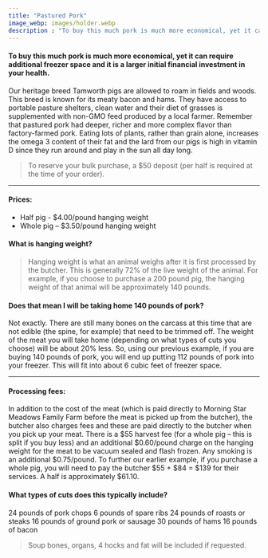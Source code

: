 ```yaml
---
title: "Pastured Pork"
image_webp: images/holder.webp
description : "To buy this much pork is much more economical, yet it can require additional freezer space and it is a larger initial financial investment in your health. "
---
```


#### To buy this much pork is much more economical, yet it can require additional freezer space and it is a larger initial financial investment in your health. 
Our heritage breed Tamworth pigs are allowed to roam in fields and woods. This breed is known for its meaty bacon and hams. They have access to portable pasture shelters, clean water and their diet of grasses is supplemented with non-GMO feed produced by a local farmer. Remember that pastured pork had deeper, richer and more complex flavor than factory-farmed pork. Eating lots of plants, rather than grain alone, increases the omega 3 content of their fat and the lard from our pigs is high in vitamin D since they run around and play in the sun all day long.

> To reserve your bulk purchase, a $50 deposit (per half is required at the time of your order).

---

#### Prices:
- Half pig - $4.00/pound hanging weight
- Whole pig – $3.50/pound hanging weight

#### What is hanging weight?
> Hanging weight is what an animal weighs after it is first processed by the butcher. This is generally 72% of the live weight of the animal. For example, if you choose to purchase a 200 pound pig, the hanging weight of that animal will be approximately 140 pounds.

#### Does that mean I will be taking home 140 pounds of pork?
Not exactly. There are still many bones on the carcass at this time that are not edible (the spine, for example) that need to be trimmed off. The weight of the meat you will take home (depending on what types of cuts you choose) will be about 20% less. So, using our previous example, if you are buying 140 pounds of pork, you will end up putting 112 pounds of pork into your freezer. This will fit into about 6 cubic feet of freezer space.

---

#### Processing fees:
In addition to the cost of the meat (which is paid directly to Morning Star Meadows Family Farm before the meat is picked up from the butcher), the butcher also charges fees and these are paid directly to the butcher when you pick up your meat. There is a $55 harvest fee (for a whole pig – this is split if you buy less) and an additional $0.60/pound charge on the hanging weight for the meat to be vacuum sealed and flash frozen. Any smoking is an additional $0.75/pound. To further our earlier example, if you purchase a whole pig, you will need to pay the butcher $55 + $84 = $139 for their services. A half is approximately $61.10.

#### What types of cuts does this typically include?

24 pounds of pork chops
6 pounds of spare ribs
24 pounds of roasts or steaks
16 pounds of ground pork or sausage
30 pounds of hams
16 pounds of bacon

> Soup bones, organs, 4 hocks and fat will be included if requested.